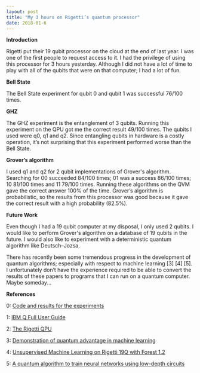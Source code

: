 ```yaml
---
layout: post
title: "My 3 hours on Rigetti’s quantum processor"
date: 2018-01-6
---
```


**Introduction**

Rigetti put their 19 qubit processor on the cloud at the end of last year. I was one of the first people to request access to it. I had the privilege of using this processor for 3 hours yesterday. Although I did not have a lot of time to play with all of the qubits that were on that computer; I had a lot of fun.

**Bell State**

The Bell State experiment for qubit 0 and qubit 1 was successful 76/100 times.

**GHZ**

The GHZ experiment is the entanglement of 3 qubits. Running this experiment on the QPU got me the correct result 49/100 times.  The qubits I used were  q0, q1 and q2.  Since entangling qubits in hardware is a costly operation, it’s not surprising that this experiment performed worse than the Bell State.

**Grover’s algorithm**

I used q1 and q2 for 2 qubit implementations of Grover's algorithm. Searching for 00 succeeded 84/100 times; 01 was a success 86/100 times; 10 81/100 times and 11 79/100 times. Running these algorithms on the QVM gave the correct answer 100% of the time. Grover’s algorithm is probabilistic, so the results from this processor was good because it gave the correct result with a high probability (82.5%).

**Future Work**

Even though I had a 19 qubit computer at my disposal, I only used 2 qubits. I would like to perform Grover's algorithm on a database of 19 qubits in the future.  I would also like to experiment with a deterministic quantum algorithm like Deutsch–Jozsa.

There has recently been some tremendous progress in the development of quantum algorithms; especially with respect to machine learning [3] [4] [5].  I unfortunately don’t have the experience required to be able to convert the results of these papers to programs that I can run on a quantum computer. Maybe someday...


**References**

0: [Code and results for the experiments] 

1: [IBM Q Full User Guide] 

2: [The Rigetti QPU]

3: [Demonstration of quantum advantage in machine learning] 

4: [Unsupervised Machine Learning on Rigetti 19Q with Forest 1.2] 

5: [A quantum algorithm to train neural networks using low-depth circuits]


[Code and results for the experiments]: https://github.com/vtomole/qchackers/tree/master/software/pyquil

[IBM Q Full User Guide]: https://quantumexperience.ng.bluemix.net/proxy/tutorial/full-user-guide/introduction.html

[The Rigetti QPU]: http://pyquil.readthedocs.io/en/latest/qpu_overview.html

[Demonstration of quantum advantage in machine learning]: https://www.nature.com/articles/s41534-017-0017-3

[Unsupervised Machine Learning on Rigetti 19Q with Forest 1.2]: https://medium.com/rigetti/unsupervised-machine-learning-on-rigetti-19q-with-forest-1-2-39021339699

[A quantum algorithm to train neural networks using low-depth circuits]: https://arxiv.org/abs/1712.05304
